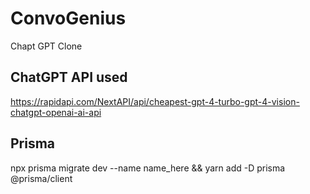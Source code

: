 # ConvoGenius

Chapt GPT Clone

## ChatGPT API used

https://rapidapi.com/NextAPI/api/cheapest-gpt-4-turbo-gpt-4-vision-chatgpt-openai-ai-api

## Prisma

npx prisma migrate dev --name name_here && yarn add -D prisma @prisma/client
